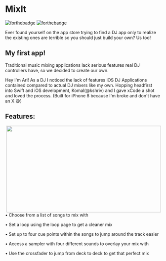 # MixIt
[![forthebadge](http://forthebadge.com/images/badges/made-with-swift.svg)](http://forthebadge.com)	[![forthebadge](http://forthebadge.com/images/badges/built-with-love.svg)](http://forthebadge.com)

Ever found yourself on the app store trying to find a DJ app only to realize the existing ones are terrible so you 
should just build your own? Us too! 

## My first app!
Traditional music mixing applications lack serious features real DJ controllers have, so we decided to 
create our own. 

Hey I'm Ari! As a DJ I noticed the lack of features iOS DJ Applications contained compared to actual DJ mixers like my own. 
Hopping headfirst into Swift and iOS development, Komal(@kshriv) and I gave xCode a shot and loved the process. (Built for iPhone 8 because I'm broke and don't have an X 😅)



## Features:

<img src="https://github.com/thearijain/MixIt/blob/master/ReadMePictures/Simulator%20Screen%20Shot%20-%20iPhone%208%20-%202019-12-15%20at%2022.24.21.png" width="500" height="280" img align="right">

• Choose from a list of songs to mix with

• Set a loop using the loop page to get a cleaner mix

• Set up to four cue points within the songs to jump around the track easier

• Access a sampler with four different sounds to overlay your mix with

• Use the crossfader to jump from deck to deck to get that perfect mix



